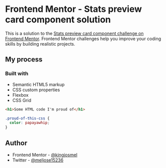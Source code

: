 # Frontend Mentor - Stats preview card component solution

This is a solution to the [Stats preview card component challenge on Frontend Mentor](https://www.frontendmentor.io/challenges/stats-preview-card-component-8JqbgoU62). Frontend Mentor challenges help you improve your coding skills by building realistic projects. 


## My process

### Built with

- Semantic HTML5 markup
- CSS custom properties
- Flexbox
- CSS Grid

```html
<h1>Some HTML code I'm proud of</h1>
```
```css
.proud-of-this-css {
  color: papayawhip;
}
```


## Author


- Frontend Mentor - [@kingjosmel](https://www.frontendmentor.io/profile/kingjosmel)
- Twitter - [@meljose15236](https://www.twitter.com/meljose15236)

